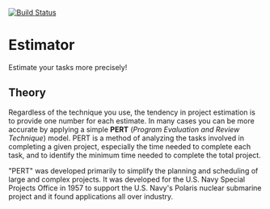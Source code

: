 [![Build Status](https://travis-ci.com/zhibirc/estimator.svg?branch=master)](https://travis-ci.com/zhibirc/estimator)

# Estimator

Estimate your tasks more precisely!

## Theory

Regardless of the technique you use, the tendency in project estimation is to provide one number for each estimate. 
In many cases you can be more accurate by applying a simple **PERT** (_Program Evaluation and Review Technique_) model. 
PERT is a method of analyzing the tasks involved in completing a given project, especially the time needed 
to complete each task, and to identify the minimum time needed to complete the total project.

"PERT" was developed primarily to simplify the planning and scheduling of large and complex projects. 
It was developed for the U.S. Navy Special Projects Office in 1957 to support the U.S. Navy's Polaris nuclear submarine project 
and it found applications all over industry.
